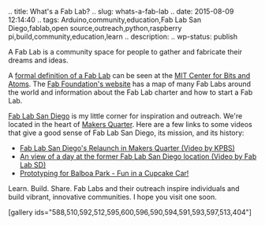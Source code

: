 .. title: What's a Fab Lab?
.. slug: whats-a-fab-lab
.. date: 2015-08-09 12:14:40
.. tags: Arduino,community,education,Fab Lab San Diego,fablab,open source,outreach,python,raspberry pi,build,community,education,learn
.. description: 
.. wp-status: publish


A Fab Lab is a community space for people to gather and fabricate their dreams and ideas.

A <a href="http://fab.cba.mit.edu/about/faq/" target="_blank">formal definition of a Fab Lab</a> can be seen at the <a href="http://cba.mit.edu/" target="_blank">MIT Center for Bits and Atoms</a>. The <a href="http://www.fabfoundation.org/fab-labs/" target="_blank">Fab Foundation's website</a> has a map of many Fab Labs around the world and information about the Fab Lab charter and how to start a Fab Lab.

<a href="http://www.fablabsd.org/" target="_blank">Fab Lab San Diego</a> is my little corner for inspiration and outreach. We're located in the heart of <a href="http://www.makersquarter.com/" target="_blank">Makers Quarter</a>. Here are a few links to some videos that give a good sense of Fab Lab San Diego, its mission, and its history:

- <a href="https://youtu.be/LL4bVbkAn-M" target="_blank">Fab Lab San Diego's Relaunch in Makers Quarter (Video by KPBS)</a>
- <a href="https://youtu.be/B1SiL0Mkn2o" target="_blank">An view of a day at the former Fab Lab San Diego location (Video by Fab Lab SD)</a>
- <a href="https://youtu.be/8uoTT-BoAgY" target="_blank">Prototyping for Balboa Park - Fun in a Cupcake Car!</a>

Learn. Build. Share. Fab Labs and their outreach inspire individuals and build vibrant, innovative communities. I hope you visit one soon.

[gallery ids="588,510,592,512,595,600,596,590,594,591,593,597,513,404"]